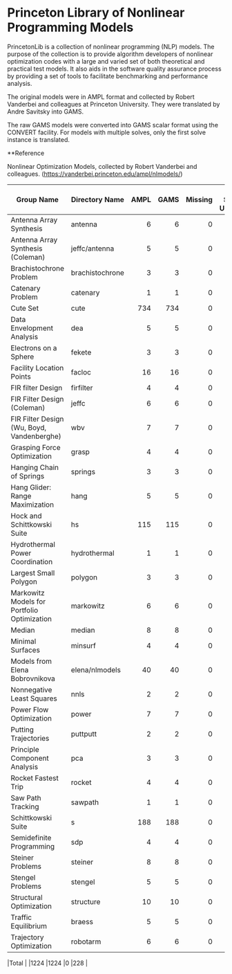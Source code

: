 # Princeton Library of Nonlinear Programming Models

PrincetonLib is a collection of nonlinear programming (NLP) models. The purpose of the collection is to provide algorithm developers of nonlinear optimization codes with a large and varied set of both theoretical and practical test models. 
It also aids in the software quality assurance process by providing a set of tools to facilitate benchmarking and performance analysis.

The original models were in AMPL format and collected by Robert Vanderbei and colleagues at Princeton University. They were translated by Andre Savitsky into GAMS.

The raw GAMS models were converted into GAMS scalar format using the CONVERT facility. For models with multiple solves, only the first solve instance is translated.

**Reference 

Nonlinear Optimization Models, collected by Robert Vanderbei and colleagues. (https://vanderbei.princeton.edu/ampl/nlmodels/)



|Group Name                                 |Directory Name  |AMPL |GAMS  |Missing |AMPL Solution Unknown    |
|-------------------------------------------|---------------|-----:|-----:|-------:|------------------------:|
|Antenna Array Synthesis					|antenna		|6	   |6	  |0       |0                        |
|Antenna Array Synthesis (Coleman)			|jeffc/antenna	|5	   |5	  |0       |0                        |
|Brachistochrone Problem					|brachistochrone|3	   |3	  |0       |1                        |
|Catenary Problem							|catenary		|1	   |1	  |0       |0                        |
|Cute Set									|cute			|734   |734	  |0       |131                      |
|Data Envelopment Analysis					|dea			|5	   |5	  |0       |0                        |
|Electrons on a Sphere						|fekete			|3	   |3	  |0       |0                        |
|Facility Location Points 					|facloc			|16	   |16	  |0       |0                        |
|FIR filter Design							|firfilter		|4	   |4	  |0       |0                        |
|FIR Filter Design (Coleman)				|jeffc			|6	   |6	  |0       |0                        |
|FIR Filter Design (Wu, Boyd, Vandenberghe)	|wbv			|7	   |7	  |0       |0                        |
|Grasping Force Optimization				|grasp			|4	   |4	  |0       |1                        |
|Hanging Chain of Springs					|springs		|3	   |3	  |0       |0                        |
|Hang Glider: Range Maximization			|hang			|5	   |5	  |0       |0                        |
|Hock and Schittkowski Suite				|hs				|115   |115	  |0       |50                       |
|Hydrothermal Power Coordination			|hydrothermal	|1	   |1	  |0       |0                        |
|Largest Small Polygon  					|polygon		|3	   |3	  |0       |0                        |
|Markowitz Models for Portfolio Optimization|markowitz		|6	   |6	  |0       |0                        |
|Median										|median			|8	   |8	  |0       |0                        |
|Minimal Surfaces							|minsurf		|4	   |4	  |0       |0                        |
|Models from Elena Bobrovnikova				|elena/nlmodels	|40	   |40	  |0       |40                       |
|Nonnegative Least Squares					|nnls			|2	   |2	  |0       |0                        |
|Power Flow Optimization					|power			|7	   |7	  |0       |1                        |
|Putting Trajectories						|puttputt		|2	   |2	  |0       |0                        |
|Principle Component Analysis				|pca			|3	   |3	  |0       |0                        |
|Rocket Fastest Trip						|rocket			|4	   |4	  |0       |3                        |
|Saw Path Tracking							|sawpath		|1	   |1	  |0       |0                        |
|Schittkowski Suite							|s				|188   |188	  |0       |1                        |
|Semidefinite Programming					|sdp			|4	   |4	  |0       |0                        |
|Steiner Problems							|steiner		|8	   |8	  |0       |0                        |
|Stengel Problems							|stengel		|5	   |5	  |0       |0                        |
|Structural Optimization					|structure		|10	   |10	  |0       |0                        |
|Traffic Equilibrium						|braess			|5	   |5	  |0       |0                        |
|Trajectory Optimization					|robotarm		|6	   |6	  |0       |0                        |
																				   
|Total										|               |1224  |1224  |0       |228                      |

